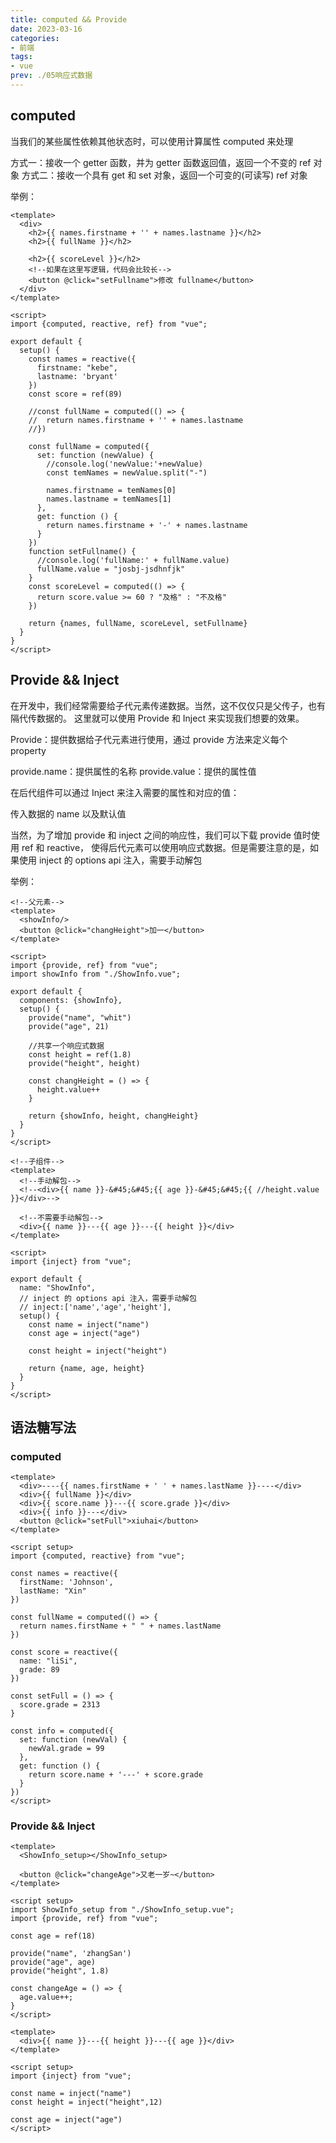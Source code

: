 ```yaml
---
title: computed && Provide
date: 2023-03-16
categories:
- 前端
tags:
- vue
prev: ./05响应式数据
---
```


## computed

当我们的某些属性依赖其他状态时，可以使用计算属性 computed 来处理

方式一：接收一个 getter 函数，并为 getter 函数返回值，返回一个不变的 ref 对象
方式二：接收一个具有 get 和 set 对象，返回一个可变的(可读写) ref 对象

举例：
```vue
<template>
  <div>
    <h2>{{ names.firstname + '' + names.lastname }}</h2>
    <h2>{{ fullName }}</h2>

    <h2>{{ scoreLevel }}</h2>
    <!--如果在这里写逻辑，代码会比较长-->
    <button @click="setFullname">修改 fullname</button>
  </div>
</template>

<script>
import {computed, reactive, ref} from "vue";

export default {
  setup() {
    const names = reactive({
      firstname: "kebe",
      lastname: 'bryant'
    })
    const score = ref(89)

    //const fullName = computed(() => {
    //  return names.firstname + '' + names.lastname
    //})

    const fullName = computed({
      set: function (newValue) {
        //console.log('newValue:'+newValue)
        const temNames = newValue.split("-")

        names.firstname = temNames[0]
        names.lastname = temNames[1]
      },
      get: function () {
        return names.firstname + '-' + names.lastname
      }
    })
    function setFullname() {
      //console.log('fullName:' + fullName.value)
      fullName.value = "josbj-jsdhnfjk"
    }
    const scoreLevel = computed(() => {
      return score.value >= 60 ? "及格" : "不及格"
    })
    
    return {names, fullName, scoreLevel, setFullname}
  }
}
</script>
```

## Provide && Inject

在开发中，我们经常需要给子代元素传递数据。当然，这不仅仅只是父传子，也有隔代传数据的。
这里就可以使用 Provide 和 Inject 来实现我们想要的效果。

Provide：提供数据给子代元素进行使用，通过 provide 方法来定义每个 property

provide.name：提供属性的名称
provide.value：提供的属性值

在后代组件可以通过 Inject 来注入需要的属性和对应的值：

传入数据的 name 以及默认值

当然，为了增加 provide 和 inject 之间的响应性，我们可以下载 provide 值时使用 ref 和 reactive，
使得后代元素可以使用响应式数据。但是需要注意的是，如果使用 inject 的 options api 注入，需要手动解包

举例：

```vue
<!--父元素-->
<template>
  <showInfo/>
  <button @click="changHeight">加一</button>
</template>

<script>
import {provide, ref} from "vue";
import showInfo from "./ShowInfo.vue";

export default {
  components: {showInfo},
  setup() {
    provide("name", "whit")
    provide("age", 21)

    //共享一个响应式数据
    const height = ref(1.8)
    provide("height", height)

    const changHeight = () => {
      height.value++
    }

    return {showInfo, height, changHeight}
  }
}
</script>
```

```vue
<!--子组件-->
<template>
  <!--手动解包-->
  <!--<div>{{ name }}-&#45;&#45;{{ age }}-&#45;&#45;{{ //height.value }}</div>-->

  <!--不需要手动解包-->
  <div>{{ name }}---{{ age }}---{{ height }}</div>
</template>

<script>
import {inject} from "vue";

export default {
  name: "ShowInfo",
  // inject 的 options api 注入，需要手动解包
  // inject:['name','age','height'],
  setup() {
    const name = inject("name")
    const age = inject("age")

    const height = inject("height")

    return {name, age, height}
  }
}
</script>
```

## 语法糖写法

### computed
```vue
<template>
  <div>----{{ names.firstName + ' ' + names.lastName }}----</div>
  <div>{{ fullName }}</div>
  <div>{{ score.name }}---{{ score.grade }}</div>
  <div>{{ info }}---</div>
  <button @click="setFull">xiuhai</button>
</template>

<script setup>
import {computed, reactive} from "vue";

const names = reactive({
  firstName: 'Johnson',
  lastName: "Xin"
})

const fullName = computed(() => {
  return names.firstName + " " + names.lastName
})

const score = reactive({
  name: "liSi",
  grade: 89
})

const setFull = () => {
  score.grade = 2313
}

const info = computed({
  set: function (newVal) {
    newVal.grade = 99
  },
  get: function () {
    return score.name + '---' + score.grade
  }
})
</script>
```

### Provide && Inject

```vue
<template>
  <ShowInfo_setup></ShowInfo_setup>

  <button @click="changeAge">又老一岁~</button>
</template>

<script setup>
import ShowInfo_setup from "./ShowInfo_setup.vue";
import {provide, ref} from "vue";

const age = ref(18)

provide("name", 'zhangSan')
provide("age", age)
provide("height", 1.8)

const changeAge = () => {
  age.value++;
}
</script>
```

```vue
<template>
  <div>{{ name }}---{{ height }}---{{ age }}</div>
</template>

<script setup>
import {inject} from "vue";

const name = inject("name")
const height = inject("height",12)

const age = inject("age")
</script>
```
